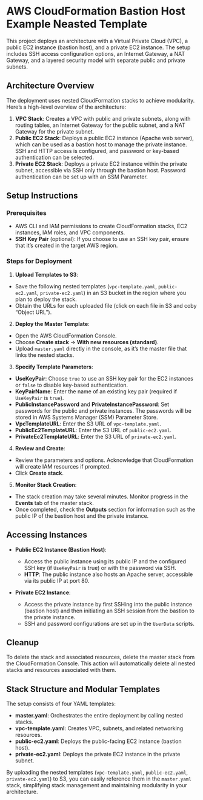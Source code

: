 # AWS CloudFormation Bastion Host Example Neasted Template

This project deploys an architecture with a Virtual Private Cloud (VPC), a public EC2 instance (bastion host), and a private EC2 instance. The setup includes SSH access configuration options, an Internet Gateway, a NAT Gateway, and a layered security model with separate public and private subnets.

## Architecture Overview

The deployment uses nested CloudFormation stacks to achieve modularity. Here’s a high-level overview of the architecture:

1. **VPC Stack**: Creates a VPC with public and private subnets, along with routing tables, an Internet Gateway for the public subnet, and a NAT Gateway for the private subnet.
2. **Public EC2 Stack**: Deploys a public EC2 instance (Apache web server), which can be used as a bastion host to manage the private instance. SSH and HTTP access is configured, and password or key-based authentication can be selected.
3. **Private EC2 Stack**: Deploys a private EC2 instance within the private subnet, accessible via SSH only through the bastion host. Password authentication can be set up with an SSM Parameter.

## Setup Instructions

### Prerequisites

- AWS CLI and IAM permissions to create CloudFormation stacks, EC2 instances, IAM roles, and VPC components.
- **SSH Key Pair** (optional): If you choose to use an SSH key pair, ensure that it’s created in the target AWS region.

### Steps for Deployment

1. **Upload Templates to S3**:
  - Save the following nested templates (`vpc-template.yaml`, `public-ec2.yaml`, `private-ec2.yaml`) in an S3 bucket in the region where you plan to deploy the stack.
  - Obtain the URLs for each uploaded file (click on each file in S3 and coby “Object URL”).

2. **Deploy the Master Template**:
  - Open the AWS CloudFormation Console.
  - Choose **Create stack** → **With new resources (standard)**.
  - Upload `master.yaml` directly in the console, as it’s the master file that links the nested stacks.

3. **Specify Template Parameters**:
  - **UseKeyPair**: Choose `true` to use an SSH key pair for the EC2 instances or `false` to disable key-based authentication.
  - **KeyPairName**: Enter the name of an existing key pair (required if `UseKeyPair` is `true`).
  - **PublicInstancePassword** and **PrivateInstancePassword**: Set passwords for the public and private instances. The passwords will be stored in AWS Systems Manager (SSM) Parameter Store.
  - **VpcTemplateURL**: Enter the S3 URL of `vpc-template.yaml`.
  - **PublicEc2TemplateURL**: Enter the S3 URL of `public-ec2.yaml`.
  - **PrivateEc2TemplateURL**: Enter the S3 URL of `private-ec2.yaml`.

4. **Review and Create**:
  - Review the parameters and options. Acknowledge that CloudFormation will create IAM resources if prompted.
  - Click **Create stack**.

5. **Monitor Stack Creation**:
  - The stack creation may take several minutes. Monitor progress in the **Events** tab of the master stack.
  - Once completed, check the **Outputs** section for information such as the public IP of the bastion host and the private instance.

## Accessing Instances

- **Public EC2 Instance (Bastion Host)**:
  - Access the public instance using its public IP and the configured SSH key (if `UseKeyPair` is true) or with the password via SSH.
  - **HTTP**: The public instance also hosts an Apache server, accessible via its public IP at port 80.

- **Private EC2 Instance**:
  - Access the private instance by first SSHing into the public instance (bastion host) and then initiating an SSH session from the bastion to the private instance.
  - SSH and password configurations are set up in the `UserData` scripts.

## Cleanup

To delete the stack and associated resources, delete the master stack from the CloudFormation Console. This action will automatically delete all nested stacks and resources associated with them.

## Stack Structure and Modular Templates

The setup consists of four YAML templates:
- **master.yaml**: Orchestrates the entire deployment by calling nested stacks.
- **vpc-template.yaml**: Creates VPC, subnets, and related networking resources.
- **public-ec2.yaml**: Deploys the public-facing EC2 instance (bastion host).
- **private-ec2.yaml**: Deploys the private EC2 instance in the private subnet.

By uploading the nested templates (`vpc-template.yaml`, `public-ec2.yaml`, `private-ec2.yaml`) to S3, you can easily reference them in the `master.yaml` stack, simplifying stack management and maintaining modularity in your architecture.
